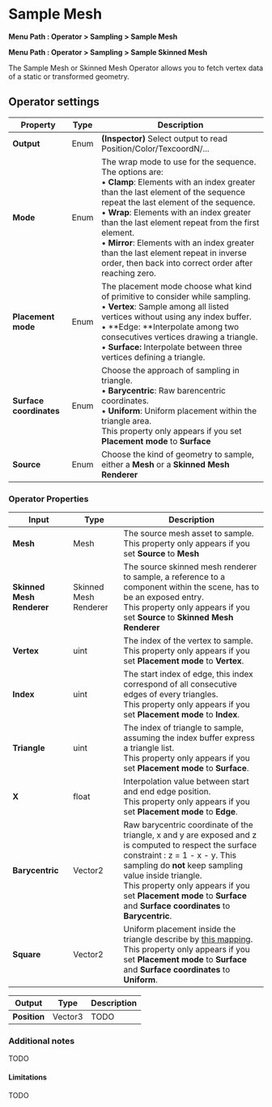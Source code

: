 # Sample Mesh

**Menu Path : Operator > Sampling > Sample Mesh**

**Menu Path : Operator > Sampling > Sample Skinned Mesh**

The Sample Mesh or Skinned Mesh Operator allows you to fetch vertex data of a static or transformed geometry.

## Operator settings

| **Property**            | **Type** | **Description**                                              |
| ----------------------- | -------- | ------------------------------------------------------------ |
| **Output**              | Enum     | **(Inspector)** Select output to read Position/Color/TexcoordN/... |
| **Mode**                | Enum     | The wrap mode to use for the sequence. The options are:<br/>&#8226; **Clamp**: Elements with an index greater than the last element of the sequence repeat the last element of the sequence.<br/>&#8226; **Wrap**: Elements with an index greater than the last element repeat from the first element. <br/>&#8226; **Mirror**: Elements with an index greater than the last element repeat in inverse order, then back into correct order after reaching zero. |
| **Placement mode**      | Enum     | The placement mode choose what kind of primitive to consider while sampling.<br/>&#8226; **Vertex**: Sample among all listed vertices without using any index buffer.<br/>&#8226; **Edge: **Interpolate among two consecutives vertices drawing a triangle. <br/>&#8226; **Surface:** Interpolate between three vertices defining a triangle. |
| **Surface coordinates** | Enum     | Choose the approach of sampling in triangle.<br/>&#8226; **Barycentric**: Raw barencentric coordinates.<br/>&#8226; **Uniform**: Uniform placement within the triangle area.<br/>This property only appears if you set **Placement mode** to **Surface** |
| **Source**              | Enum     | Choose the kind of geometry to sample, either a **Mesh** or a **Skinned Mesh Renderer** |

### Operator Properties

| **Input**                 | **Type**              | **Description**                                              |
| ------------------------- | --------------------- | ------------------------------------------------------------ |
| **Mesh**                  | Mesh                  | The source mesh asset to sample.<br/>This property only appears if you set **Source** to **Mesh** |
| **Skinned Mesh Renderer** | Skinned Mesh Renderer | The source skinned mesh renderer to sample, a reference to a component within the scene, has to be an exposed entry.<br/>This property only appears if you set **Source** to **Skinned Mesh Renderer** |
| **Vertex**                | uint                  | The index of the vertex to sample.<br/>This property only appears if you set **Placement mode** to **Vertex**. |
| **Index**                 | uint                  | The start index of edge, this index correspond of all consecutive edges of every triangles.<br/>This property only appears if you set **Placement mode** to **Index**. |
| **Triangle**              | uint                  | The index of triangle to sample, assuming the index buffer express a triangle list.<br/>This property only appears if you set **Placement mode** to **Surface**. |
| **X**                     | float                 | Interpolation value between start and end edge position.<br/>This property only appears if you set **Placement mode** to **Edge**. |
| **Barycentric**           | Vector2               | Raw barycentric coordinate of the triangle, x and y are exposed and z is computed to respect the surface constraint : z = 1 - x - y. This sampling do **not** keep sampling value inside triangle.<br/>This property only appears if you set **Placement mode** to **Surface** and **Surface coordinates** to **Barycentric**. |
| **Square**                | Vector2               | Uniform placement inside the triangle describe by [this mapping](https://hal.archives-ouvertes.fr/hal-02073696v2/document).<br/>This property only appears if you set **Placement mode** to **Surface** and **Surface coordinates** to **Uniform**. |

| **Output**   | **Type** | **Description** |
| ------------ | -------- | --------------- |
| **Position** | Vector3  | TODO            |

### Additional notes

TODO

#### Limitations

TODO